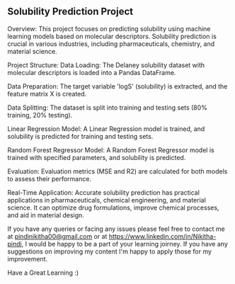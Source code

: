  ## Solubility Prediction Project
Overview:
This project focuses on predicting solubility using machine learning models based on molecular descriptors. Solubility prediction is crucial in various industries, including pharmaceuticals, chemistry, and material science.

Project Structure:
Data Loading: The Delaney solubility dataset with molecular descriptors is loaded into a Pandas DataFrame. 
 
Data Preparation: The target variable 'logS' (solubility) is extracted, and the feature matrix X is created.   
 
Data Splitting: The dataset is split into training and testing sets (80% training, 20% testing).
 
Linear Regression Model: A Linear Regression model is trained, and solubility is predicted for training and testing sets.   
 
Random Forest Regressor Model: A Random Forest Regressor model is trained with specified parameters, and solubility is predicted.

Evaluation: Evaluation metrics (MSE and R2) are calculated for both models to assess their performance.

Real-Time Application:
Accurate solubility prediction has practical applications in pharmaceuticals, chemical engineering, and material science. It can optimize drug formulations, improve chemical processes, and aid in material design.

If you have any queries or facing any issues please feel free to contact me at pindinikitha00@gmail.com or at https://www.linkedin.com/in/Nikitha-pindi, I would be happy to be a part of your learning joirney. If you have any suggestions on improving my content I'm happy to apply those for my improvement.

Have a Great Learning :) 